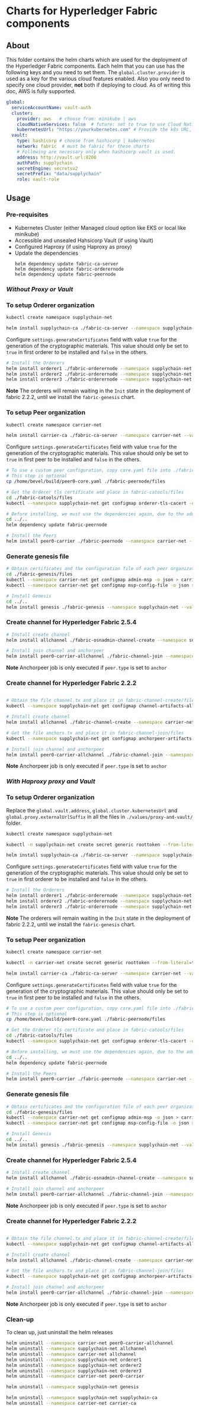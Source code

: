 [//]: # (##############################################################################################)
[//]: # (Copyright Accenture. All Rights Reserved.)
[//]: # (SPDX-License-Identifier: Apache-2.0)
[//]: # (##############################################################################################)

# Charts for Hyperledger Fabric components

## About
This folder contains the helm charts which are used for the deployment of the Hyperledger Fabric components. Each helm that you can use has the following keys and you need to set them. The `global.cluster.provider` is used as a key for the various cloud features enabled. Also you only need to specify one cloud provider, **not** both if deploying to cloud. As of writing this doc, AWS is fully supported.

```yaml
global:
  serviceAccountName: vault-auth
  cluster:
    provider: aws   # choose from: minikube | aws
    cloudNativeServices: false  # future: set to true to use Cloud Native Services 
    kubernetesUrl: "https://yourkubernetes.com" # Provide the k8s URL, ignore if not using Hashicorp Vault
  vault:
    type: hashicorp # choose from hashicorp | kubernetes
    network: fabric  # must be fabric for these charts
    # Following are necessary only when hashicorp vault is used.
    address: http://vault.url:8200
    authPath: supplychain
    secretEngine: secretsv2
    secretPrefix: "data/supplychain"
    role: vault-role
```

## Usage

### Pre-requisites

- Kubernetes Cluster (either Managed cloud option like EKS or local like minikube)
- Accessible and unsealed Hahsicorp Vault (if using Vault)
- Configured Haproxy  (if using Haproxy as proxy)
- Update the dependencies
  ```
  helm dependency update fabric-ca-server
  helm dependency update fabric-orderernode
  helm dependency update fabric-peernode
  ```

### _Without Proxy or Vault_

### To setup Orderer organization
```bash
kubectl create namespace supplychain-net 

helm install supplychain-ca ./fabric-ca-server --namespace supplychain-net --values ./values/noproxy-and-novault/ordererOrganization/ca-server.yaml
```

Configure `settings.generateCertificates` field with value `true` for the generation of the cryptographic materials. This value should only be set to `true` in first orderer to be installed and `false` in the others.

```bash
# Install the Orderers
helm install orderer1 ./fabric-orderernode --namespace supplychain-net --values ./values/noproxy-and-novault/ordererOrganization/orderer.yaml --set settings.generateCertificates=true
helm install orderer2 ./fabric-orderernode --namespace supplychain-net --values ./values/noproxy-and-novault/ordererOrganization/orderer.yaml
helm install orderer3 ./fabric-orderernode --namespace supplychain-net --values ./values/noproxy-and-novault/ordererOrganization/orderer.yaml
```

**Note** The orderers will remain waiting in the `Init` state in the deployment of fabric 2.2.2, until we install the `fabric-genesis` chart.

### To setup Peer organization

```bash
kubectl create namespace carrier-net 

helm install carrier-ca ./fabric-ca-server --namespace carrier-net --values ./values/noproxy-and-novault/peerOrganization/ca-server.yaml
```
Configure `settings.generateCertificates` field with value `true` for the generation of the cryptographic materials. This value should only be set to `true` in first peer to be installed and `false` in the others.

```bash
# To use a custom peer configuration, copy core.yaml file into ./fabric-peernode/files
# This step is optional
cp /home/bevel/build/peer0-core.yaml ./fabric-peernode/files

# Get the Orderer tls certificate and place in fabric-catools/files
cd ./fabric-catools/files
kubectl --namespace supplychain-net get configmap orderer-tls-cacert -o jsonpath='{.data.cacert}' > orderer.crt

# Before installing, we must use the dependencies again, due to the addition of the file in the files folder
cd ../..
helm dependency update fabric-peernode

# Install the Peers
helm install peer0-carrier ./fabric-peernode --namespace carrier-net --values ./values/noproxy-and-novault/peerOrganization/peer.yaml --set settings.generateCertificates=true
```

### Generate genesis file
```bash
# Obtain certificates and the configuration file of each peer organization, place in fabric-genesis/files
cd ./fabric-genesis/files
kubectl --namespace carrier-net get configmap admin-msp -o json > carrier.json
kubectl --namespace carrier-net get configmap msp-config-file -o json > carrier-config-file.json

# Install Genesis
cd ../..
helm install genesis ./fabric-genesis --namespace supplychain-net --values ./values/noproxy-and-novault/ordererOrganization/genesis.yaml
```

### Create channel for Hyperledger Fabric 2.5.4
```bash
# Install create channel
helm install allchannel ./fabric-osnadmin-channel-create --namespace supplychain-net --values ./values/noproxy-and-novault/ordererOrganization/osn-create-channel.yaml

# Install join channel and anchorpeer
helm install peer0-carrier-allchannel ./fabric-channel-join --namespace carrier-net --values ./values/noproxy-and-novault/peerOrganization/join-channel.yaml
```
**Note** Anchorpeer job is only executed if `peer.type` is set to `anchor`

### Create channel for Hyperledger Fabric 2.2.2
```bash

# Obtain the file channel.tx and place it in fabric-channel-create/files
kubectl --namespace supplychain-net get configmap channel-artifacts-allchannel -o json > channel.tx.json

# Install create channel
helm install allchannel ./fabric-channel-create --namespace carrier-net --values ./values/noproxy-and-novault/peerOrganization/create-channel.yaml

# Get the file anchors.tx and place it in fabric-channel-join/files
kubectl --namespace supplychain-net get configmap anchorpeer-artifacts-allchannel -o json > anchors.tx.json

# Install join channel and anchorpeer
helm install peer0-carrier-allchannel ./fabric-channel-join --namespace carrier-net --values ./values/noproxy-and-novault/peerOrganization/join-channel.yaml
```
**Note** Anchorpeer job is only executed if `peer.type` is set to `anchor`

### _With Haproxy proxy and Vault_

### To setup Orderer organization

Replace the `global.vault.address`, `global.cluster.kubernetesUrl` and `global.proxy.externalUrlSuffix` in all the files in `./values/proxy-and-vault/` folder.

```bash
kubectl create namespace supplychain-net 

kubectl -n supplychain-net create secret generic roottoken --from-literal=token=<VAULT_ROOT_TOKEN>

helm install supplychain-ca ./fabric-ca-server --namespace supplychain-net --values ./values/proxy-and-vault/ordererOrganization/ca-server.yaml
```

Configure `settings.generateCertificates` field with value `true` for the generation of the cryptographic materials. This value should only be set to `true` in first orderer to be installed and `false` in the others.

```bash
# Install the Orderers
helm install orderer1 ./fabric-orderernode --namespace supplychain-net --values ./values/proxy-and-vault/ordererOrganization/orderer.yaml --set settings.generateCertificates=true
helm install orderer2 ./fabric-orderernode --namespace supplychain-net --values ./values/proxy-and-vault/ordererOrganization/orderer.yaml
helm install orderer3 ./fabric-orderernode --namespace supplychain-net --values ./values/proxy-and-vault/ordererOrganization/orderer.yaml
```

**Note** The orderers will remain waiting in the `Init` state in the deployment of fabric 2.2.2, until we install the `fabric-genesis` chart.

### To setup Peer organization

```bash
kubectl create namespace carrier-net 

kubectl -n carrier-net create secret generic roottoken --from-literal=token=<VAULT_ROOT_TOKEN>

helm install carrier-ca ./fabric-ca-server --namespace carrier-net --values ./values/proxy-and-vault/peerOrganization/ca-server.yaml 

```
Configure `settings.generateCertificates` field with value `true` for the generation of the cryptographic materials. This value should only be set to `true` in first peer to be installed and `false` in the others.

```bash
# To use a custom peer configuration, copy core.yaml file into ./fabric-peernode/files
# This step is optional
cp /home/bevel/build/peer0-core.yaml ./fabric-peernode/files

# Get the Orderer tls certificate and place in fabric-catools/files
cd ./fabric-catools/files
kubectl --namespace supplychain-net get configmap orderer-tls-cacert -o jsonpath='{.data.cacert}' > orderer.crt

# Before installing, we must use the dependencies again, due to the addition of the file in the files folder
cd ../..
helm dependency update fabric-peernode

# Install the Peers
helm install peer0-carrier ./fabric-peernode --namespace carrier-net --values ./values/proxy-and-vault/peerOrganization/peer.yaml --set settings.generateCertificates=true
```

### Generate genesis file
```bash
# Obtain certificates and the configuration file of each peer organization, place in fabric-genesis/files
cd ./fabric-genesis/files
kubectl --namespace carrier-net get configmap admin-msp -o json > carrier.json
kubectl --namespace carrier-net get configmap msp-config-file -o json > carrier-config-file.json

# Install Genesis
cd ../..
helm install genesis ./fabric-genesis --namespace supplychain-net --values ./values/proxy-and-vault/ordererOrganization/genesis.yaml
```

### Create channel for Hyperledger Fabric 2.5.4
```bash
# Install create channel
helm install allchannel ./fabric-osnadmin-channel-create --namespace supplychain-net --values ./values/proxy-and-vault/ordererOrganization/osn-create-channel.yaml

# Install join channel and anchorpeer
helm install peer0-carrier-allchannel ./fabric-channel-join --namespace carrier-net --values ./values/proxy-and-vault/peerOrganization/join-channel.yaml
```
**Note** Anchorpeer job is only executed if `peer.type` is set to `anchor`

### Create channel for Hyperledger Fabric 2.2.2
```bash

# Obtain the file channel.tx and place it in fabric-channel-create/files
kubectl --namespace supplychain-net get configmap channel-artifacts-allchannel -o json > channel.tx.json

# Install create channel
helm install allchannel ./fabric-channel-create --namespace carrier-net --values ./values/proxy-and-vault/peerOrganization/create-channel.yaml

# Get the file anchors.tx and place it in fabric-channel-join/files
kubectl --namespace supplychain-net get configmap anchorpeer-artifacts-allchannel -o json > anchors.tx.json

# Install join channel and anchorpeer
helm install peer0-carrier-allchannel ./fabric-channel-join --namespace carrier-net --values ./values/proxy-and-vault/peerOrganization/join-channel.yaml
```
**Note** Anchorpeer job is only executed if `peer.type` is set to `anchor`

### Clean-up

To clean up, just uninstall the helm releases
```bash
helm uninstall --namespace carrier-net peer0-carrier-allchannel
helm uninstall --namespace supplychain-net allchannel
helm uninstall --namespace carrier-net allchannel
helm uninstall --namespace supplychain-net orderer1
helm uninstall --namespace supplychain-net orderer2
helm uninstall --namespace supplychain-net orderer3
helm uninstall --namespace carrier-net peer0-carrier

helm uninstall --namespace supplychain-net genesis

helm uninstall --namespace supplychain-net supplychain-ca
helm uninstall --namespace carrier-net carrier-ca
```
